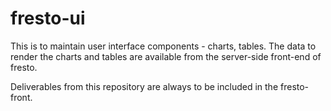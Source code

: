 fresto-ui
=========
This is to maintain user interface components - charts, tables.
The data to render the charts and tables are available from the server-side front-end of fresto.

Deliverables from this repository are always to be included in the fresto-front.
